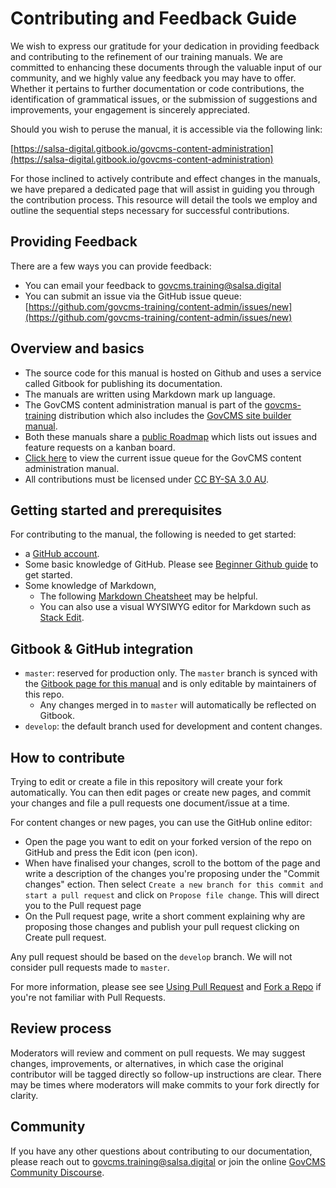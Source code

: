 # Contributing and Feedback Guide

We wish to express our gratitude for your dedication in providing feedback and contributing to the refinement of our training manuals. We are committed to enhancing these documents through the valuable input of our community, and we highly value any feedback you may have to offer. Whether it pertains to further documentation or code contributions, the identification of grammatical issues, or the submission of suggestions and improvements, your engagement is sincerely appreciated.

Should you wish to peruse the manual, it is accessible via the following link:&#x20;

[https://salsa-digital.gitbook.io/govcms-content-administration](https://salsa-digital.gitbook.io/govcms-content-administration)

For those inclined to actively contribute and effect changes in the manuals, we have prepared a dedicated page that will assist in guiding you through the contribution process. This resource will detail the tools we employ and outline the sequential steps necessary for successful contributions.

## Providing Feedback

There are a few ways you can provide feedback:

* You can email your feedback to [govcms.training@salsa.digital](mailto:govcms.training@salsa.digital)
* You can submit an issue via the GitHub issue queue: \
  [https://github.com/govcms-training/content-admin/issues/new](https://github.com/govcms-training/content-admin/issues/new)

## Overview and basics

* The source code for this manual is hosted on Github and uses a service called Gitbook for publishing its documentation.
* The manuals are written using Markdown mark up language.
* The GovCMS content administration manual is part of the [govcms-training](https://github.com/govcms-training) distribution which also includes the [GovCMS site builder manual](https://github.com/govcms-training/site-builder).
* Both these manuals share a [public Roadmap](https://github.com/orgs/govcms-training/projects/1) which lists out issues and feature requests on a kanban board.
* [Click here](https://github.com/govcms-training/content-admin/issues) to view the current issue queue for the GovCMS content administration manual.
* All contributions must be licensed under [CC BY-SA 3.0 AU](https://creativecommons.org/licenses/by-sa/3.0/au/).

## Getting started and prerequisites

For contributing to the manual, the following is needed to get started:

* a [GitHub account](https://github.com/join).
* Some basic knowledge of GitHub. Please see [Beginner Github guide](https://guides.github.com/activities/hello-world/) to get started.
* Some knowledge of Markdown,
  * The following [Markdown Cheatsheet](https://guides.github.com/features/mastering-markdown/) may be helpful.
  * You can also use a visual WYSIWYG editor for Markdown such as [Stack Edit](https://stackedit.io/app).

## Gitbook & GitHub integration <a href="#contributing-github" id="contributing-github"></a>

* `master`: reserved for production only. The `master` branch is synced with the [Gitbook page for this manual](https://salsa-digital.gitbook.io/govcms-content-administration/) and is only editable by maintainers of this repo.
  * Any changes merged in to `master` will automatically be reflected on Gitbook.
* `develop`: the default branch used for development and content changes.

## How to contribute

Trying to edit or create a file in this repository will create your fork automatically. You can then edit pages or create new pages, and commit your changes and file a pull requests one document/issue at a time.

For content changes or new pages, you can use the GitHub online editor:

* Open the page you want to edit on your forked version of the repo on GitHub and press the Edit icon (pen icon).
* When have finalised your changes, scroll to the bottom of the page and write a description of the changes you're proposing under the "Commit changes" ection. Then select `Create a new branch for this commit and start a pull request` and click on `Propose file change`. This will direct you to the Pull request page
* On the Pull request page, write a short comment explaining why are proposing those changes and publish your pull request clicking on Create pull request.

Any pull request should be based on the `develop` branch. We will not consider pull requests made to `master`.

For more information, please see see [Using Pull Request](https://help.github.com/articles/using-pull-requests/) and [Fork a Repo](https://help.github.com/articles/fork-a-repo/) if you're not familiar with Pull Requests.

## Review process

Moderators will review and comment on pull requests. We may suggest changes, improvements, or alternatives, in which case the original contributor will be tagged directly so follow-up instructions are clear. There may be times where moderators will make commits to your fork directly for clarity.

## Community

If you have any other questions about contributing to our documentation, please reach out to [govcms.training@salsa.digital](mailto:govcms.training@salsa.digital) or join the online [GovCMS Community Discourse](https://www.govcms.gov.au/support/govcms-community).
